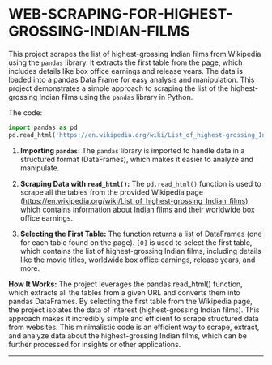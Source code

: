 # WEB-SCRAPING-FOR-HIGHEST-GROSSING-INDIAN-FILMS
This project scrapes the list of highest-grossing Indian films from Wikipedia using the `pandas` library. It extracts the first table from the page, which includes details like box office earnings and release years. The data is loaded into a pandas Data Frame for easy analysis and manipulation. This project demonstrates a simple approach to scraping the list of the highest-grossing Indian films using the `pandas` library in Python. 

The code:

```python
import pandas as pd
pd.read_html('https://en.wikipedia.org/wiki/List_of_highest-grossing_Indian_films')[0]
```

1. **Importing `pandas`:** The `pandas` library is imported to handle data in a structured format (DataFrames), which makes it easier to analyze and manipulate.
   
2. **Scraping Data with `read_html()`:** The `pd.read_html()` function is used to scrape all the tables from the provided Wikipedia page (https://en.wikipedia.org/wiki/List_of_highest-grossing_Indian_films), which contains information about Indian films and their worldwide box office earnings.

3. **Selecting the First Table:** The function returns a list of DataFrames (one for each table found on the page). `[0]` is used to select the first table, which contains the list of highest-grossing Indian films, including details like the movie titles, worldwide box office earnings, release years, and more.

**How It Works:**
The project leverages the pandas.read_html() function, which extracts all the tables from a given URL and converts them into pandas DataFrames. By selecting the first table from the Wikipedia page, the project isolates the data of interest (highest-grossing Indian films). This approach makes it incredibly simple and efficient to scrape structured data from websites. This minimalistic code is an efficient way to scrape, extract, and analyze data about the highest-grossing Indian films, which can be further processed for insights or other applications.

---
